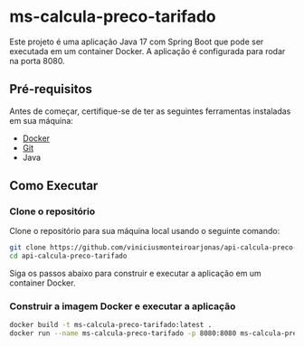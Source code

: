 # ms-calcula-preco-tarifado

Este projeto é uma aplicação Java 17 com Spring Boot que pode ser executada em um container Docker. 
A aplicação é configurada para rodar na porta 8080.

## Pré-requisitos

Antes de começar, certifique-se de ter as seguintes ferramentas instaladas em sua máquina:

- [Docker](https://www.docker.com/)
- [Git](https://git-scm.com/)
- Java

## Como Executar

### Clone o repositório

Clone o repositório para sua máquina local usando o seguinte comando:

```bash
git clone https://github.com/viniciusmonteiroarjonas/api-calcula-preco-tarifado
cd api-calcula-preco-tarifado
```

Siga os passos abaixo para construir e executar a aplicação em um container Docker.

### Construir a imagem Docker e executar a aplicação

```bash
docker build -t ms-calcula-preco-tarifado:latest .
docker run --name ms-calcula-preco-tarifado -p 8080:8080 ms-calcula-preco-tarifado:latest
```
